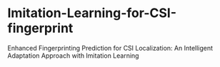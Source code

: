 # Imitation-Learning-for-CSI-fingerprint
 Enhanced Fingerprinting Prediction for CSI Localization: An Intelligent Adaptation Approach with Imitation Learning
